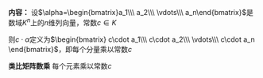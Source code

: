 **内容：**
设$\alpha=\begin{bmatrix}a_1\\\ a_2\\\ \vdots\\\ a_n\end{bmatrix}$是数域$K^n$上的$n$维列向量，常数$c\in K$

则$c\cdot\alpha$定义为$\begin{bmatrix}
c\cdot a_1\\\ c\cdot a_2\\\ \vdots\\\ c\cdot a_n
\end{bmatrix}$，即每个分量乘以常数$c$

**类比矩阵数乘**
每个元素乘以常数$c$